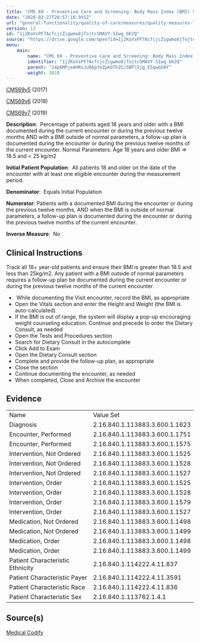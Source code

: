 ```yaml
---
title: "CMS 69 - Preventive Care and Screening: Body Mass Index (BMI) Screening and Follow-up Plan"
date: "2020-02-27T20:57:10.991Z"
url: "general-functionality/quality-of-care/measures/quality-measures-list/cms-69-preventive-care-and-screening-body-mass-index-bmi-screening-and-follow-up-plan.html"
version: 13
id: "1j2KoVsPF7AcfcjcZigwmo8jTojtcSMAVY-5Iwg_bK2Q"
source: "https://drive.google.com/open?id=1j2KoVsPF7AcfcjcZigwmo8jTojtcSMAVY-5Iwg_bK2Q"
menu:
    main:
        name: "CMS 69 - Preventive Care and Screening: Body Mass Index (BMI) Screening and Follow-up Plan"
        identifier: "1j2KoVsPF7AcfcjcZigwmo8jTojtcSMAVY-5Iwg_bK2Q"
        parent: "14p6MPjeAHRsJuRApfeZpkbThZCc5BPl5jg_E5qwbG8Y"
        weight: 3810
---
```

[CMS69v5](https://medicalcodify.com/eh/?f=layoutnouser&func&module&tabmodule&name=RXDBmain&searchterm=CMS69&showresult=CMS69v5&showresulttype=Measure) (2017)

[CMS69v6](https://medicalcodify.com/eh/?f=layoutnouser&func&module&tabmodule&name=RXDBmain&searchterm=CMS69&showresult=CMS69v6&showresulttype=Measure) (2018)

[CMS69v7](https://medicalcodify.com/eh/?f=layoutnouser&func&module&tabmodule&name=RXDBmain&searchterm=CMS69&showresult=CMS69v7&showresulttype=Measure) (2019)



**Description**:  Percentage of patients aged 18 years and older with a BMI documented during the current encounter or during the previous twelve months AND with a BMI outside of normal parameters, a follow-up plan is documented during the encounter or during the previous twelve months of the current encounter. Normal Parameters: Age 18 years and older BMI => 18.5 and < 25 kg/m2

**Initial Patient Population**:  All patients 18 and older on the date of the encounter with at least one eligible encounter during the measurement period.

**Denominator**:  Equals Initial Population

**Numerator**: Patients with a documented BMI during the encounter or during the previous twelve months, AND when the BMI is outside of normal parameters, a follow-up plan is documented during the encounter or during the previous twelve months of the current encounter.

**Inverse Measure**:  No

## Clinical Instructions

Track all 18+ year-old patients and ensure their BMI is greater than 18.5 and less than 25kg/m2. Any patient with a BMI outside of normal parameters requires a follow-up plan be documented during the current encounter or during the previous twelve months of the current encounter.

*  While documenting the Visit encounter, record the BMI, as appropriate
* Open the Vitals section and enter the Height and Weight (the BMI is auto-calculated)
* If the BMI is out of range, the system will display a pop-up encouraging weight counseling education. Continue and precede to order the Dietary Consult, as needed
* Open the Tests and Procedures section
* Search for Dietary Consult in the autocomplete
* Click Add to Exam
* Open the Dietary Consult section
* Complete and provide the follow-up plan, as appropriate
* Close the section
* Continue documenting the encounter, as needed
* When completed, Close and Archive the encounter

## Evidence

<table>
  <tr>
    <td>Name</td>
    <td>Value Set</td>
  </tr>
  <tr>
    <td>Diagnosis</td>
    <td>2.16.840.1.113883.3.600.1.1623</td>
  </tr>
  <tr>
    <td>Encounter, Performed</td>
    <td>2.16.840.1.113883.3.600.1.1751</td>
  </tr>
  <tr>
    <td>Encounter, Performed</td>
    <td>2.16.840.1.113883.3.600.1.1575</td>
  </tr>
  <tr>
    <td>Intervention, Not Ordered</td>
    <td>2.16.840.1.113883.3.600.1.1525</td>
  </tr>
  <tr>
    <td>Intervention, Not Ordered</td>
    <td>2.16.840.1.113883.3.600.1.1528</td>
  </tr>
  <tr>
    <td>Intervention, Not Ordered</td>
    <td>2.16.840.1.113883.3.600.1.1527</td>
  </tr>
  <tr>
    <td>Intervention, Order</td>
    <td>2.16.840.1.113883.3.600.1.1525</td>
  </tr>
  <tr>
    <td>Intervention, Order</td>
    <td>2.16.840.1.113883.3.600.1.1528</td>
  </tr>
  <tr>
    <td>Intervention, Order</td>
    <td>2.16.840.1.113883.3.600.1.1579</td>
  </tr>
  <tr>
    <td>Intervention, Order</td>
    <td>2.16.840.1.113883.3.600.1.1527</td>
  </tr>
  <tr>
    <td>Medication, Not Ordered</td>
    <td>2.16.840.1.113883.3.600.1.1498</td>
  </tr>
  <tr>
    <td>Medication, Not Ordered</td>
    <td>2.16.840.1.113883.3.600.1.1499</td>
  </tr>
  <tr>
    <td>Medication, Order</td>
    <td>2.16.840.1.113883.3.600.1.1498</td>
  </tr>
  <tr>
    <td>Medication, Order</td>
    <td>2.16.840.1.113883.3.600.1.1499</td>
  </tr>
  <tr>
    <td>Patient Characteristic Ethnicity</td>
    <td>2.16.840.1.114222.4.11.837</td>
  </tr>
  <tr>
    <td>Patient Characteristic Payer</td>
    <td>2.16.840.1.114222.4.11.3591</td>
  </tr>
  <tr>
    <td>Patient Characteristic Race</td>
    <td>2.16.840.1.114222.4.11.836</td>
  </tr>
  <tr>
    <td>Patient Characteristic Sex</td>
    <td>2.16.840.1.113762.1.4.1</td>
  </tr>
</table>

## Source(s)

[Medical Codify](https://medicalcodify.com/eh/?f=layoutnouser&func&name=RXDBmain&module&tabmodule&searchterm=CMS69&Submit=Search&icd9search=0&icd10search=0&icd10pcssearch=0&snomedsearch=0&loincsearch=0&labcorpsearch=0&questsearch=0&rxnormsearch=0&hcpcssearch=0&ndcsearch=0&cvxsearch=0&vissearch=0&vssearch=0&meassearch=1&pcssearch=1&fdbsearch=1&fdbnamesearch=1&fullsearch&flowsheet)

